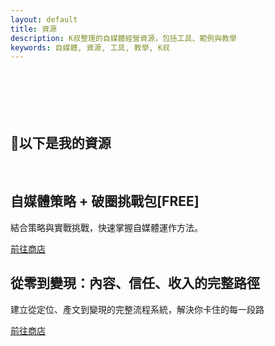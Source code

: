 ```yaml
---
layout: default
title: 資源
description: K叔整理的自媒體經營資源，包括工具、範例與教學
keywords: 自媒體, 資源, 工具, 教學, K叔
---
```

<!-- 導覽列間距 -->
<div style="height:70px;"></div>

<section class="card-section" >
  
<H1>📌以下是我的資源</H1> <br>
<div class="card-section-1">
  <h2>自媒體策略 + 破圈挑戰包[FREE] </h2>
  <p>結合策略與實戰挑戰，快速掌握自媒體運作方法。</p>
  <a href="https://portaly.cc/Uncleken/product/jXFxr1YZGMN04GIL8uiE" target="_blank" class="btn-external">前往商店</a>
</div>


<div class="card-section-1">
  <h2>從零到變現：內容、信任、收入的完整路徑 </h2>
  <p>建立從定位、產文到變現的完整流程系統，解決你卡住的每一段路</p>
  <a href="https://portaly.cc/Uncleken/product/EbC4AFUvTs6sNQoM4jZn" target="_blank" class="btn-external">前往商店</a>
</div>


